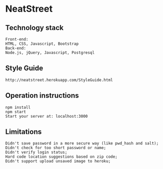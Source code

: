# NeatStreet

## Technology stack
```
Front-end: 
HTML, CSS, Javascript, Bootstrap
Back-end: 
Node.js, jQuery, Javascript, Postgresql
```
## Style Guide
```
http://neatstreet.herokuapp.com/StyleGuide.html
```
## Operation instructions
```
npm install
npm start
Start your server at: localhost:3000
```
## Limitations
```
Didn't save password in a more secure way (like pwd_hash and salt);
Didn't check for too short password or name;
Didn't verify login status;
Hard code location suggestions based on zip code;
Didn't support upload unsaved image to heroku;
```


